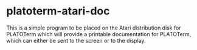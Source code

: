 platoterm-atari-doc
===================

This is a simple program to be placed on the Atari distribution disk for PLATOTerm
which will provide a printable documentation for PLATOTerm, which can either be
sent to the screen or to the display.
